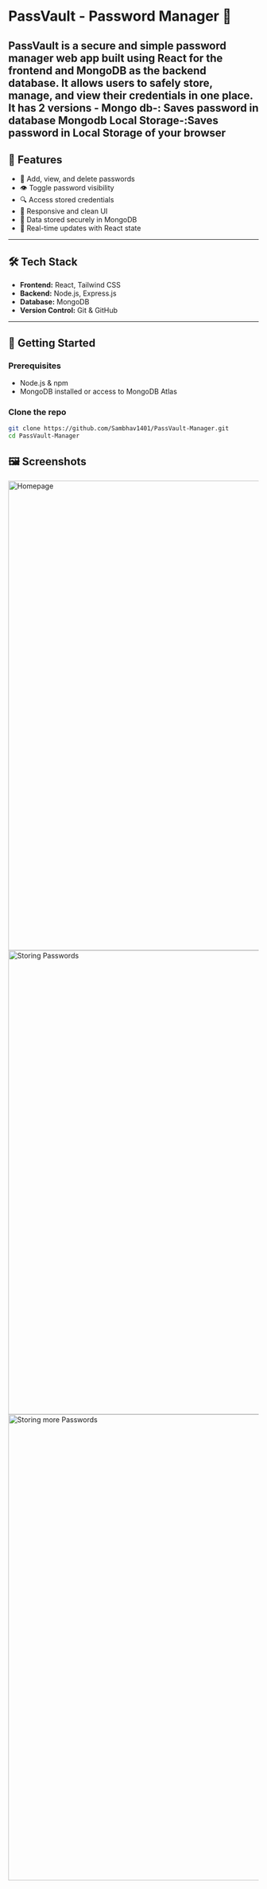 # PassVault - Password Manager 🔐

PassVault is a secure and simple password manager web app built using **React** for the frontend and **MongoDB** as the backend database.
It allows users to safely store, manage, and view their credentials in one place.
It has 2 versions - 
Mongo db-: Saves password in database Mongodb
Local Storage-:Saves password in Local Storage of your browser
---

## 🌟 Features

- 🔐 Add, view, and delete passwords
- 👁️ Toggle password visibility
- 🔍 Access stored credentials
- 🎨 Responsive and clean UI
- 💾 Data stored securely in MongoDB
- 🔄 Real-time updates with React state

---

## 🛠 Tech Stack

- **Frontend:** React, Tailwind CSS 
- **Backend:** Node.js, Express.js
- **Database:** MongoDB
- **Version Control:** Git & GitHub

---

## 🚀 Getting Started

### Prerequisites

- Node.js & npm
- MongoDB installed or access to MongoDB Atlas

### Clone the repo

```bash
git clone https://github.com/Sambhav1401/PassVault-Manager.git
cd PassVault-Manager
```
## 🖼️ Screenshots
<img width="1918" height="943" alt="Homepage" src="https://github.com/user-attachments/assets/593fb0d4-f571-433e-be68-89463def6f0a" />
<img width="1919" height="932" alt="Storing Passwords" src="https://github.com/user-attachments/assets/bfef1688-2ca2-4c00-b51f-1442203789af" />


<img width="1919" height="936" alt="Storing more Passwords" src="https://github.com/user-attachments/assets/91099777-e751-4022-a1d0-ffef158dbba1" />
